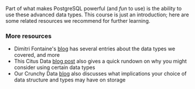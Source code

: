 Part of what makes PostgreSQL powerful (and _fun_ to use) is the ability to use
 these advanced data types. This course is just an introduction; here are some 
 related resources we recommend for further learning.

### More resources

* Dimitri Fontaine's [blog](https://tapoueh.org/tags/data-types/) has several 
entries about the data types we covered, and more
* This Citus Data [blog post](https://www.citusdata.com/blog/2018/08/29/datatypes-you-should-consider-using/) 
also gives a quick rundown on why you might consider using certain data types
* Our Crunchy Data [blog](https://info.crunchydata.com/blog/how-your-postgresql-data-model-affects-storage) 
also discusses what implications your choice of data structure and types may have on storage
